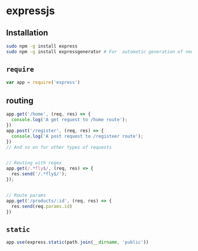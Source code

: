 expressjs
====


Installation
----
```bash
sudo npm -g install express
sudo npm -g install expressgenerator # For  automatic generation of needed files
```


`require`
----
```js
var app = require('express')
```

routing
----
```js
app.get('/home', (req, res) => {
  console.log('A get request to /home route');
})
app.post('/register', (req, res) => {
  console.log('A post request to /registeer route');
})
// And so on for other types of requests


// Routing with regex
app.get(/.*fly$/, (req, res) => {
  res.send('/.*fly$/');
});


// Route params
app.get('/products/:id', (req, res) => {
  res.send(req.params.id)
})
```

`static`
----
```js
app.use(express.static(path.join(__dirname, 'public'))
```
